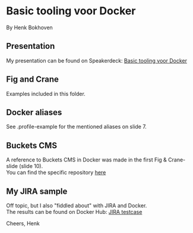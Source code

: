 # Basic tooling voor Docker  
By Henk Bokhoven

## Presentation
My presentation can be found on Speakerdeck: [Basic tooling voor Docker](https://speakerdeck.com/hbokh/docker-grunn-basic-tooling-voor-docker)

## Fig and Crane
Examples included in this folder.

## Docker aliases
See .profile-example for the mentioned aliases on slide 7.

## Buckets CMS
A reference to Buckets CMS in Docker was made in the first Fig & Crane-slide (slide 10).  
You can find the specific repository [here](https://registry.hub.docker.com/u/hbokh/docker-buckets-cms/)

## My JIRA sample  
Off topic, but I also "fiddled about" with JIRA and Docker.  
The results can be found on Docker Hub: [JIRA testcase](https://hub.docker.com/u/hbokh/docker-jira-postgresql/)

Cheers, Henk
